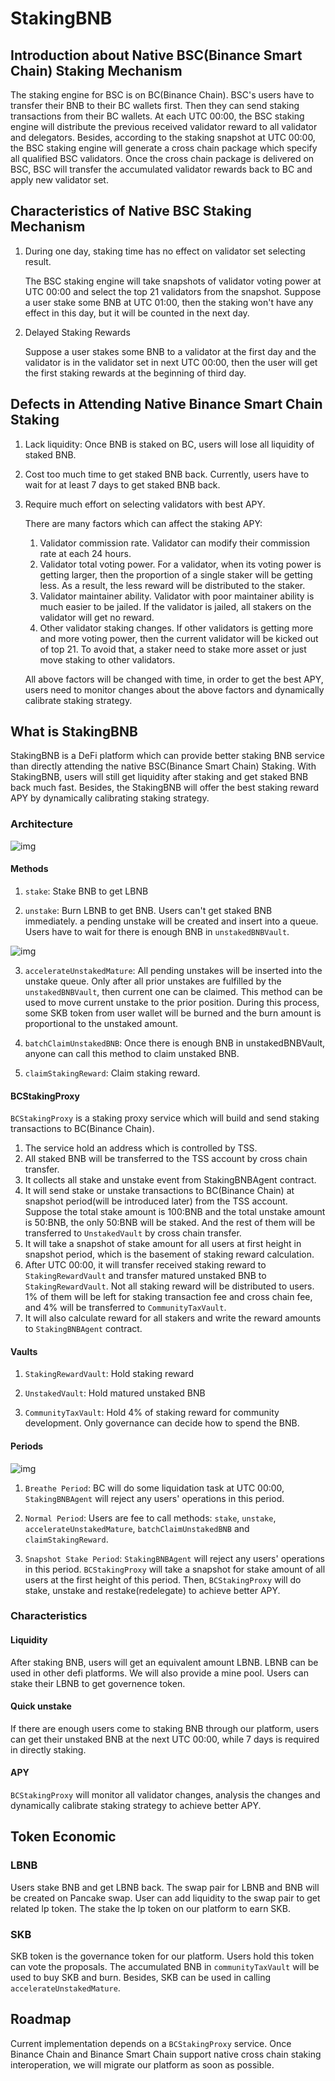 # StakingBNB

## Introduction about Native BSC(Binance Smart Chain) Staking Mechanism

The staking engine for BSC is on BC(Binance Chain). BSC's users have to transfer their BNB to their BC wallets first. Then they can send staking transactions from their BC wallets. At each UTC 00:00, the BSC staking engine will distribute the previous received validator reward to all validator and delegators. Besides, according to the staking snapshot at UTC 00:00, the BSC staking engine will generate a cross chain package which specify all qualified BSC validators. Once the cross chain package is delivered on BSC, BSC will transfer the accumulated validator rewards back to BC and apply new validator set.

## Characteristics of Native BSC Staking Mechanism

1. During one day, staking time has no effect on validator set selecting result. 

    The BSC staking engine will take snapshots of validator voting power at UTC 00:00 and select the top 21 validators from the snapshot. Suppose a user stake some BNB at UTC 01:00, then the staking won't have any effect in this day, but it will be counted in the next day.

2. Delayed Staking Rewards

    Suppose a user stakes some BNB to a validator at the first day and the validator is in the validator set in next UTC 00:00, then the user will get the first staking rewards at the beginning of third day.

## Defects in Attending Native Binance Smart Chain Staking 

1. Lack liquidity: Once BNB is staked on BC, users will lose all liquidity of staked BNB.

2. Cost too much time to get staked BNB back. Currently, users have to wait for at least 7 days to get staked BNB back.

3. Require much effort on selecting validators with best APY.
   
   There are many factors which can affect the staking APY: 
   1. Validator commission rate. Validator can modify their commission rate at each 24 hours.
   2. Validator total voting power. For a validator, when its voting power is getting larger, then the proportion of a single staker will be getting less. As a result, the less reward will be distributed to the staker.
   3. Validator maintainer ability. Validator with poor maintainer ability is much easier to be jailed. If the validator is jailed, all stakers on the validator will get no reward.
   4. Other validator staking changes. If other validators is getting more and more voting power, then the current validator will be kicked out of top 21. To avoid that, a staker need to stake more asset or just move staking to other validators.
   
   All above factors will be changed with time, in order to get the best APY, users need to monitor changes about the above factors and dynamically calibrate staking strategy.

## What is StakingBNB

StakingBNB is a DeFi platform which can provide better staking BNB service than directly attending the native BSC(Binance Smart Chain) Staking. With StakingBNB, users will still get liquidity after staking and get staked BNB back much fast. Besides, the StakingBNB will offer the best staking reward APY by dynamically calibrating staking strategy.

### Architecture

![img](./img/architecture.png)

#### Methods

1. `stake`: Stake BNB to get LBNB

2. `unstake`: Burn LBNB to get BNB. Users can't get staked BNB immediately. a pending unstake will be created and insert into a queue. Users have to wait for there is enough BNB in `unstakedBNBVault`.

![img](./img/unstakequeue.png)

3. `accelerateUnstakedMature`: All pending unstakes will be inserted into the unstake queue. Only after all prior unstakes are fulfilled by the `unstakedBNBVault`, then current one can be claimed. This method can be used to move current unstake to the prior position. During this process, some SKB token from user wallet will be burned and the burn amount is proportional to the unstaked amount.
   
4. `batchClaimUnstakedBNB`: Once there is enough BNB in unstakedBNBVault, anyone can call this method to claim unstaked BNB.

5. `claimStakingReward`: Claim staking reward. 

#### BCStakingProxy

`BCStakingProxy` is a staking proxy service which will build and send staking transactions to BC(Binance Chain).

1. The service hold an address which is controlled by TSS. 
2. All staked BNB will be transferred to the TSS account by cross chain transfer.
3. It collects all stake and unstake event from StakingBNBAgent contract.
4. It will send stake or unstake transactions to BC(Binance Chain) at snapshot period(will be introduced later) from the TSS account. Suppose the total stake amount is 100:BNB and the total unstake amount is 50:BNB, the only 50:BNB will be staked. And the rest of them will be transferred to `UnstakedVault` by cross chain transfer.
5. It will take a snapshot of stake amount for all users at first height in snapshot period, which is the basement of staking reward calculation.
6. After UTC 00:00, it will transfer received staking reward to `StakingRewardVault` and transfer matured unstaked BNB to `StakingRewardVault`. Not all staking reward will be distributed to users. 1% of them will be left for staking transaction fee and cross chain fee, and 4% will be transferred to `CommunityTaxVault`.
7. It will also calculate reward for all stakers and write the reward amounts to `StakingBNBAgent` contract. 

#### Vaults

1. `StakingRewardVault`: Hold staking reward

2. `UnstakedVault`: Hold matured unstaked BNB

3. `CommunityTaxVault`: Hold 4% of staking reward for community development. Only governance can decide how to spend the BNB.

#### Periods

![img](./img/period.png)

1. `Breathe Period`: BC will do some liquidation task at UTC 00:00, `StakingBNBAgent` will reject any users' operations in this period.

2. `Normal Period`: Users are fee to call methods: `stake`, `unstake`, `accelerateUnstakedMature`, `batchClaimUnstakedBNB` and `claimStakingReward`.

3. `Snapshot Stake Period`: `StakingBNBAgent` will reject any users' operations in this period. `BCStakingProxy` will take a snapshot for stake amount of all users at the first height of this period. Then, `BCStakingProxy` will do stake, unstake and restake(redelegate) to achieve better APY.

### Characteristics

#### Liquidity

   After staking BNB, users will get an equivalent amount LBNB. LBNB can be used in other defi platforms. We will also provide a mine pool. Users can stake their LBNB to get governence token.

#### Quick unstake

   If there are enough users come to staking BNB through our platform, users can get their unstaked BNB at the next UTC 00:00, while 7 days is required in directly staking.

#### APY

   `BCStakingProxy` will monitor all validator changes, analysis the changes and dynamically calibrate staking strategy to achieve better APY.

## Token Economic

### LBNB

Users stake BNB and get LBNB back. The swap pair for LBNB and BNB will be created on Pancake swap. User can add liquidity to the swap pair to get related lp token. The stake the lp token on our platform to earn SKB.

### SKB

SKB token is the governance token for our platform. Users hold this token can vote the proposals. The accumulated BNB in `communityTaxVault` will be used to buy SKB and burn. Besides, SKB can be used in calling `accelerateUnstakedMature`. 

## Roadmap

Current implementation depends on a `BCStakingProxy` service. Once Binance Chain and Binance Smart Chain support native cross chain staking interoperation, we will migrate our platform as soon as possible.


